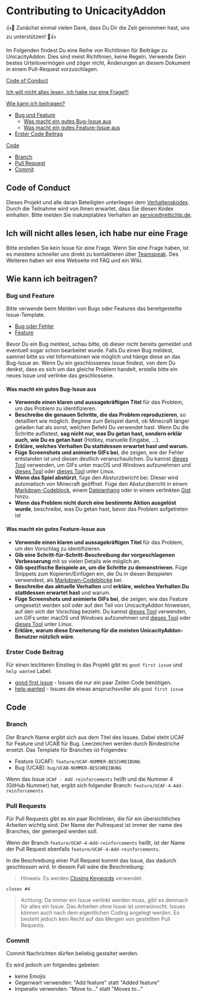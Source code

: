 # Contributing to UnicacityAddon

:+1::tada: Zunächst einmal vielen Dank, dass Du Dir die Zeit genommen hast, uns zu unterstützen! :tada::+1:

Im Folgenden findest Du eine Reihe von Richtlinien für Beiträge zu UnicacityAddon. Dies sind meist Richtlinien, keine Regeln. Verwende Dein bestes Urteilsvermögen und zöger nicht, Änderungen an diesem Dokument in einem Pull-Request vorzuschlagen.

[Code of Conduct](#code-of-conduct)

[Ich will nicht alles lesen, ich habe nur eine Frage!!!](#ich-will-nicht-alles-lesen-ich-habe-nur-eine-frage)

[Wie kann ich beitragen?](#wie-kann-ich-beitragen)
- [Bug und Feature](#bug-und-feature)
   - [Was macht ein gutes Bug-Issue aus](#was-macht-ein-gutes-bug-issue-aus)
   - [Was macht ein gutes Feature-Issue aus](#was-macht-ein-gutes-feature-issue-aus)
- [Erster Code Beitrag](#erster-code-beitrag)

[Code](#code)
- [Branch](#branch)
- [Pull Request](#pull-requests)
- [Commit](#commit)

## Code of Conduct

Dieses Projekt und alle daran Beteiligten unterliegen dem [Verhaltenskodex](CODE_OF_CONDUCT.md). Durch die Teilnahme wird von Ihnen erwartet, dass Sie diesen Kodex einhalten. Bitte melden Sie inakzeptables Verhalten an [service@rettichlp.de](mailto:service@rettichlp.de).

## Ich will nicht alles lesen, ich habe nur eine Frage

Bitte erstellen Sie kein Issue für eine Frage. Wenn Sie eine Frage haben, ist es meistens schneller uns direkt zu kontaktieren über [Teamspeak](ts3server://unicacity.de?port=9987).
Des Weiteren haben wir eine Webseite mit FAQ und ein Wiki.

## Wie kann ich beitragen?

### Bug und Feature
Bitte verwende beim Melden von Bugs oder Features das bereitgestellte Issue-Template.
- [Bug oder Fehler](https://github.com/rettichlp/UnicacityAddon-1.12.2/blob/main/.github/ISSUE_TEMPLATE/bug-oder-fehler.md)
- [Feature](https://github.com/rettichlp/UnicacityAddon-1.12.2/blob/main/.github/ISSUE_TEMPLATE/feature.md)

Bevor Du ein Bug meldest, schau bitte, ob dieser nicht bereits gemeldet und eventuell sogar schon bearbeitet wurde.
Falls Du einen Bug meldest, sammel bitte so viel Informationen wie möglich und hänge diese an das Bug-Issue an.
Wenn Du ein geschlossenes Issue findest, von dem Du denkst, dass es sich um das gleiche Problem handelt, erstelle bitte ein neues Issue und verlinke das geschlossene.

#### Was macht ein gutes Bug-Issue aus
- **Verwende einen klaren und aussagekräftigen Titel** für das Problem, um das Problem zu identifizieren.
- **Beschreibe die genauen Schritte, die das Problem reproduzieren**, so detailliert wie möglich. Beginne zum Beispiel damit, ob Minecraft länger geladen hat als sonst, welchen Befehl Du verwendet hast. Wenn Du die Schritte auflistest, **sag nicht nur, was Du getan hast, sondern erklär auch, wie Du es getan hast** (Hotkey, manuelle Eingabe, ...).
- **Erkläre, welches Verhalten Du stattdessen erwartet hast und warum.**
- **Füge Screenshots und animierte GIFs bei**, die zeigen, wie der Fehler entstanden ist und diesen deutlich veranschaulichen. Du kannst [dieses Tool](https://www.cockos.com/licecap/) verwenden, um GIFs unter macOS und Windows aufzunehmen und [dieses Tool](https://github.com/colinkeenan/silentcast) oder [dieses Tool](https://github.com/GNOME/byzanz) unter Linux.
- **Wenn das Spiel abstürzt**, füge den Absturzbericht bei. Dieser wird automatisch von Minecraft geöffnet. Füge den Absturzbericht in einem [Markdown-Codeblock](https://help.github.com/articles/markdown-basics/#multiple-lines), einem [Dateianhang](https://help.github.com/articles/file-attachments-on-issues-and-pull-requests/) oder in einem verlinkten [Gist](https://gist.github.com/) hinzu.
- **Wenn das Problem nicht durch eine bestimmte Aktion ausgelöst wurde**, beschreibe, was Du getan hast, bevor das Problem aufgetreten ist

#### Was macht ein gutes Feature-Issue aus
- **Verwende einen klaren und aussagekräftigen Titel** für das Problem, um den Vorschlag zu identifizieren.
- **Gib eine Schritt-für-Schritt-Beschreibung der vorgeschlagenen Verbesserung** mit so vielen Details wie möglich an.
- **Gib spezifische Beispiele an, um die Schritte zu demonstrieren**. Füge Snippets zum Kopieren/Einfügen ein, die Du in diesen Beispielen verwendest, als [Markdown-Codeblöcke](https://help.github.com/articles/markdown-basics/#multiple-lines) bei.
- **Beschreibe das aktuelle Verhalten** und **erkläre, welches Verhalten Du stattdessen erwartet hast** und warum.
- **Füge Screenshots und animierte GIFs bei**, die zeigen, wie das Feature umgesetzt werden soll oder auf den Teil von UnicacityAddon hinweisen, auf den sich der Vorschlag bezieht. Du kannst [dieses Tool](https://www.cockos.com/licecap/) verwenden, um GIFs unter macOS und Windows aufzunehmen und [dieses Tool](https://github.com/colinkeenan/silentcast) oder [dieses Tool](https://github.com/GNOME/byzanz) unter Linux.
- **Erkläre, warum diese Erweiterung für die meisten UnicacityAddon-Benutzer nützlich wäre**.

### Erster Code Beitrag

Für einen leichteren Einstieg in das Projekt gibt es `good first issue` und ` help wanted` Label:
- [good first issue](https://github.com/rettichlp/UnicacityAddon-1.12.2/labels/good%20first%20issue) - Issues die nur ein paar Zeilen Code benötigen.
- [help wanted](https://github.com/rettichlp/UnicacityAddon-1.12.2/labels/help%20wanted) - Issues die etwas anspruchsvoller als `good first issue`

## Code

### Branch
Der Branch Name ergibt sich aus dem Titel des Issues. Dabei steht UCAF für Feature und UCAB für Bug. Leerzeichen werden durch Bindestriche ersetzt. Das Template für Branches ist Folgendes:
- Feature (UCAF): `feature/UCAF-NUMMER-BESCHREIBUNG`
- Bug (UCAB): `bug/UCAB-NUMMER-BESCHREIBUNG`

Wenn das Issue `UCAF - Add reinforcements` heißt und die Nummer 4 (GitHub Nummer) hat, ergibt sich folgender Branch: `feature/UCAF-4-Add-reinforcements`

### Pull Requests
Für Pull Requests gibt es ein paar Richtlinien, die für ein übersichtliches Arbeiten wichtig sind. Der Name der Pullrequest ist immer der name des Branches, der gemerged werden soll.

Wenn der Branch `feature/UCAF-4-Add-reinforcements` heißt, ist der Name der Pull Request ebenfalls `feature/UCAF-4-Add-reinforcements`.

In die Beschreibung einer Pull Request kommt das Issue, das dadurch geschlossen wird. In diesem Fall wäre die Beschreibung:
> Hinweis: Es werden [Closing Keywords](https://docs.github.com/articles/closing-issues-using-keywords) verwendet.

```
closes #4
```

> Achtung: Da immer ein Issue verlinkt werden muss, gibt es demnach für alles ein Issue. Das Arbeiten ohne Issue ist unerwünscht. Issues können auch nach dem eigentlichen Coding angelegt werden. Es besteht jedoch kein Recht auf das Mergen von gestellten Pull Requests.

### Commit
Commit Nachrichten dürfen beliebig gestaltet werden.

Es wird jedoch um folgendes gebeten:
- keine Emojis
- Gegenwart verwenden: "Add feature" statt "Added feature"
- Imperativ verwenden: "Move to..." statt "Moves to..."
